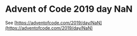 # Advent of Code 2019 day NaN

See [https://adventofcode.com/2019/day/NaN](https://adventofcode.com/2019/day/NaN)
